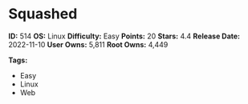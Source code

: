 # Squashed

**ID:** 514
**OS:** Linux
**Difficulty:** Easy
**Points:** 20
**Stars:** 4.4
**Release Date:** 2022-11-10
**User Owns:** 5,811
**Root Owns:** 4,449

**Tags:**
- Easy
- Linux
- Web


